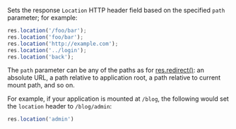 Sets the response `Location` HTTP header field based on the specified `path`
parameter; for example:

```js
res.location('/foo/bar');
res.location('foo/bar');
res.location('http://example.com');
res.location('../login');
res.location('back');
```

The `path` parameter can be any of the paths as for [res.redirect()](#res.redirect):
an absolute URL, a path relative to application root, a path relative to current mount
path, and so on.

For example, if your application is mounted at `/blog`, the following would set the
`location` header to `/blog/admin`:

```js
res.location('admin')
```
